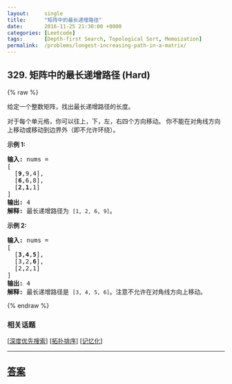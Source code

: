 ```yaml
---
layout:     single
title:      "矩阵中的最长递增路径"
date:       2016-11-25 21:30:00 +0800
categories: [Leetcode]
tags:       [Depth-first Search, Topological Sort, Memoization]
permalink:  /problems/longest-increasing-path-in-a-matrix/
---
```


## 329. 矩阵中的最长递增路径 (Hard)

{% raw %}

<p>给定一个整数矩阵，找出最长递增路径的长度。</p>

<p>对于每个单元格，你可以往上，下，左，右四个方向移动。 你不能在对角线方向上移动或移动到边界外（即不允许环绕）。</p>

<p><strong>示例 1:</strong></p>

<pre><strong>输入: </strong>nums = 
[
  [<strong>9</strong>,9,4],
  [<strong>6</strong>,6,8],
  [<strong>2</strong>,<strong>1</strong>,1]
] 
<strong>输出:</strong> 4 
<strong>解释:</strong> 最长递增路径为&nbsp;<code>[1, 2, 6, 9]</code>。</pre>

<p><strong>示例 2:</strong></p>

<pre><strong>输入:</strong> nums = 
[
  [<strong>3</strong>,<strong>4</strong>,<strong>5</strong>],
  [3,2,<strong>6</strong>],
  [2,2,1]
] 
<strong>输出: </strong>4 
<strong>解释: </strong>最长递增路径是&nbsp;<code>[3, 4, 5, 6]</code>。注意不允许在对角线方向上移动。
</pre>

{% endraw %}

### 相关话题
  [[深度优先搜索](https://github.com/openset/leetcode/tree/master/tag/depth-first-search/README.md)]
  [[拓扑排序](https://github.com/openset/leetcode/tree/master/tag/topological-sort/README.md)]
  [[记忆化](https://github.com/openset/leetcode/tree/master/tag/memoization/README.md)]

---

## [答案](https://github.com/openset/leetcode/tree/master/problems/longest-increasing-path-in-a-matrix)
